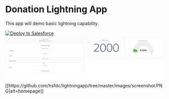 # Donation Lightning App
This app will demo basic lightning capability.

<a href="https://githubsfdeploy.herokuapp.com">
  <img alt="Deploy to Salesforce"
       src="https://raw.githubusercontent.com/afawcett/githubsfdeploy/master/deploy.png">
</a>

<img src="images/screenshot.png"/>
[[https://github.com/hsfdc/lightningapp/tree/master/images/screenshot.PNG|alt=homepage]]
